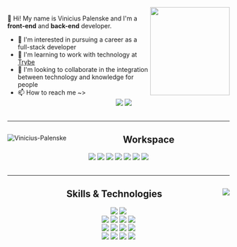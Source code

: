 <div>
  <a href="#"><img align="right" src="https://c.tenor.com/cdgu_rxP5vwAAAAd/cat-hiss.gif" height="200px" width="180px"/></a>
  <p align="left"><br>
    👋 Hi! My name is Vinicius Palenske and I'm a <b>front-end</b> and <b>back-end</b> developer.
    <ul>
      <li>👀 I'm interested in pursuing a career as a full-stack developer</li>
      <li>🌱 I'm learning to work with technology at <a href="https://www.betrybe.com/">Trybe</a></li>
      <li>💞️ I'm looking to collaborate in the integration between technology and knowledge for people</li>
      <li>📫 How to reach me ~>
        <div align="center">
          <a href="https://www.linkedin.com/in/vini-palenske/" target="_blank">
            <img src="https://img.shields.io/badge/LinkedIn-0077B5?style=flat&logo=linkedin&logoColor=white"/></a>
          <a href="https://mail.google.com/mail/?view=cm&fs=1&to=viniciuspalenske@gmail.com" target="_blank">
            <img src="https://img.shields.io/badge/Gmail-D14836?style=flat&logo=gmail&logoColor=white"/></a>
        </div></li>
      <br>
    </ul>
  </p>
</div>
<hr>
<div>
  <a href="#"><img align="left" src="https://github-readme-stats.vercel.app/api?username=palenske&theme=onedark&show_icons=true&hide=stars&custom_title=Palenske's%20GitHub%20Stats" alt="Vinicius-Palenske"/></a>
  <div align="center">
    <h2>Workspace</h2>
    <a href="#"><img href="#" src="https://img.shields.io/badge/Ubuntu-E95420?style=flat&logo=ubuntu&logoColor=white"/></a>
    <a href="#"><img src="https://img.shields.io/badge/oh_my_zsh-1A2C34?style=flat&logo=ohmyzsh&logoColor=white"/></a>
    <a href="#"><img src="https://img.shields.io/badge/Zoom-2D8CFF?style=flat&logo=zoom&logoColor=white"/></a>
    <a href="#"><img src="https://img.shields.io/badge/Visual_Studio_Code-0078D4?style=flat&logo=visual%20studio%20code&logoColor=white"/></a>
    <a href="#"><img src="https://img.shields.io/badge/Slack-4A154B?style=flat&logo=slack&logoColor=white"/></a>
    <a href="#"><img src="https://img.shields.io/badge/Google_chrome-4285F4?style=flat&logo=Google-chrome&logoColor=white"/></a>
    <a href="#"><img src="https://img.shields.io/badge/Trello-0052CC?style=flat&logo=trello&logoColor=white"/></a>
  </div>
</div>
<br>
<hr>
<div>
  <a href="#"><img align="right" src="https://github-readme-stats.vercel.app/api/top-langs/?username=palenske&theme=onedark" widht="350px"/></a>
  <div align="center">
    <h2>Skills & Technologies</h2>
    <div>
      <a href="#"><img src="https://img.shields.io/badge/Bash-4D4D4D?style=flat&logo=gnu-bash&logoColor=white"></a>
      <a href="#"><img src="https://img.shields.io/badge/Git-F34F29?style=flat&logo=git&logoColor=white"></a>
    </div>
    <div>
      <a href="#"><img src="https://img.shields.io/badge/HTML5-E34F26?style=flat&logo=html5&logoColor=white"/></a>
      <a href="#"><img src="https://img.shields.io/badge/CSS3-1572B6?style=flat&logo=css3&logoColor=white"/></a>
      <a href="#"><img src="https://img.shields.io/badge/JavaScript-323330?style=flat&logo=javascript&logoColor=F7DF1E"/></a>
      <a href="#"><img src="https://img.shields.io/badge/React-20232A?style=flat&logo=react&logoColor=61DAFB"/></a>
    <div/>
    <div>
      <a href="#"><img src="https://img.shields.io/badge/Redux-593D88?style=flat&logo=redux&logoColor=white"/></a>
      <a href="#"><img src="https://img.shields.io/badge/React_Router-CA4245?style=flat&logo=react-router&logoColor=white"/></a>
      <a href="#"><img src="https://img.shields.io/badge/Jest-C21325?style=flat&logo=jest&logoColor=white"/></a>
      <a href="#"><img src="https://img.shields.io/badge/RTL-1A2C34?style=flat&amp;logo=testing-library&amp;logoColor=E33332"></a>
    </div>
    <div>
      <a href="#"><img src="https://img.shields.io/badge/Node.js-339933?style=flat&logo=nodedotjs&logoColor=white"/></a>
      <a href="#"><img src="https://img.shields.io/badge/Express.js-000000?style=flat&logo=express&logoColor=white"/></a>
      <a href="#"><img src="https://img.shields.io/badge/MySQL-4479A1?style=flat&logo=mysql&logoColor=white"/></a>
      <a href="#"><img src="https://img.shields.io/badge/MongoDB-4EA94B?style=flat&logo=mongodb&logoColor=white"/></a>
    </div>
  </div>
</div>
